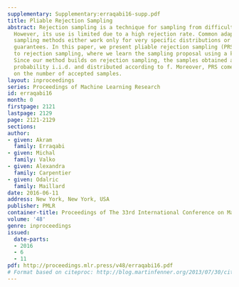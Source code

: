 ```yaml
---
supplementary: Supplementary:erraqabi16-supp.pdf
title: Pliable Rejection Sampling
abstract: Rejection sampling is a technique for sampling from difficult distributions.
  However, its use is limited due to a high rejection rate. Common adaptive rejection
  sampling methods either work only for very specific distributions or without performance
  guarantees. In this paper, we present pliable rejection sampling (PRS), a new approach
  to rejection sampling, where we learn the sampling proposal using a kernel estimator.
  Since our method builds on rejection sampling, the samples obtained are with high
  probability i.i.d. and distributed according to f. Moreover, PRS comes with a guarantee
  on the number of accepted samples.
layout: inproceedings
series: Proceedings of Machine Learning Research
id: erraqabi16
month: 0
firstpage: 2121
lastpage: 2129
page: 2121-2129
sections: 
author:
- given: Akram
  family: Erraqabi
- given: Michal
  family: Valko
- given: Alexandra
  family: Carpentier
- given: Odalric
  family: Maillard
date: 2016-06-11
address: New York, New York, USA
publisher: PMLR
container-title: Proceedings of The 33rd International Conference on Machine Learning
volume: '48'
genre: inproceedings
issued:
  date-parts:
  - 2016
  - 6
  - 11
pdf: http://proceedings.mlr.press/v48/erraqabi16.pdf
# Format based on citeproc: http://blog.martinfenner.org/2013/07/30/citeproc-yaml-for-bibliographies/
---
```

